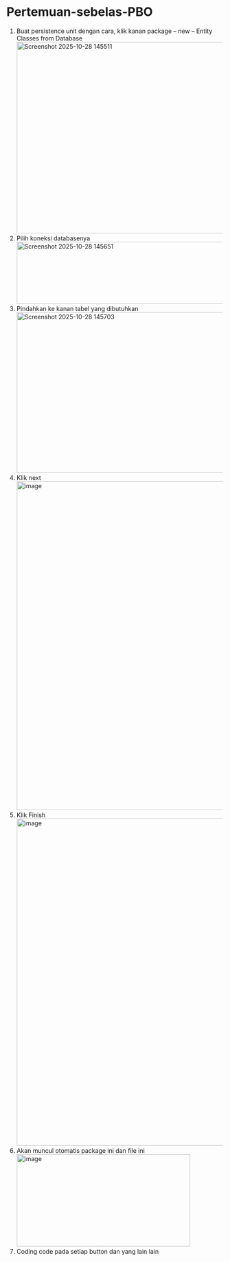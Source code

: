 # Pertemuan-sebelas-PBO
1. Buat persistence unit dengan cara, klik kanan package – new – Entity Classes from Database
   <img width="701" height="446" alt="Screenshot 2025-10-28 145511" src="https://github.com/user-attachments/assets/7a5b5c5a-0947-4f2b-935a-892c61f434ed" />
2. Pilih koneksi databasenya
   <img width="873" height="144" alt="Screenshot 2025-10-28 145651" src="https://github.com/user-attachments/assets/ea88cbe4-bc90-4e7c-b8c9-4694462f093a" />
3. Pindahkan ke kanan tabel yang dibutuhkan
   <img width="820" height="374" alt="Screenshot 2025-10-28 145703" src="https://github.com/user-attachments/assets/e9d33a3f-c9dd-42b2-8882-a96eef1a1d18" />
4. Klik next
   <img width="1151" height="766" alt="image" src="https://github.com/user-attachments/assets/516031fa-e1b4-4611-98a0-31156cb25d2c" />
5. Klik Finish
   <img width="1138" height="762" alt="image" src="https://github.com/user-attachments/assets/6d861c6b-3e14-4d4b-9c2d-7ed9e7d77e38" />
6. Akan muncul otomatis package ini dan file ini
   <img width="404" height="215" alt="image" src="https://github.com/user-attachments/assets/25cddb42-918c-47c4-a1a9-134a561762ad" />
7. Coding code pada setiap button dan yang lain lain
            


